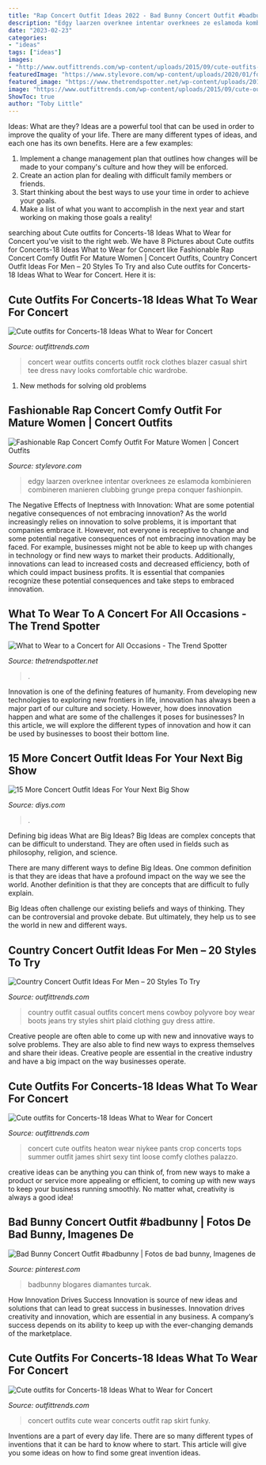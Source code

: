 ```yaml
---
title: "Rap Concert Outfit Ideas 2022 - Bad Bunny Concert Outfit #badbunny"
description: "Edgy laarzen overknee intentar overknees ze eslamoda kombinieren combineren manieren clubbing grunge prepa conquer fashionpin"
date: "2023-02-23"
categories:
- "ideas"
tags: ["ideas"]
images:
- "http://www.outfittrends.com/wp-content/uploads/2015/09/cute-outfits-to-wear-to-a-concert-14.jpg"
featuredImage: "https://www.stylevore.com/wp-content/uploads/2020/01/fdf1779d2c61ae2b22dd40a811ca4fb7.png"
featured_image: "https://www.thetrendspotter.net/wp-content/uploads/2016/01/pop-concert.jpg"
image: "https://www.outfittrends.com/wp-content/uploads/2015/09/cute-outfits-to-wear-to-a-concert.jpg"
ShowToc: true
author: "Toby Little"
---
```



Ideas: What are they?
Ideas are a powerful tool that can be used in order to improve the quality of your life. There are many different types of ideas, and each one has its own benefits. Here are a few examples: 
1. Implement a change management plan that outlines how changes will be made to your company's culture and how they will be enforced. 
2. Create an action plan for dealing with difficult family members or friends. 
3. Start thinking about the best ways to use your time in order to achieve your goals. 
4. Make a list of what you want to accomplish in the next year and start working on making those goals a reality!

	

		
searching about Cute outfits for Concerts-18 Ideas What to Wear for Concert you've visit to the right web. We have 8 Pictures about Cute outfits for Concerts-18 Ideas What to Wear for Concert like Fashionable Rap Concert Comfy Outfit For Mature Women | Concert Outfits, Country Concert Outfit Ideas For Men – 20 Styles To Try and also Cute outfits for Concerts-18 Ideas What to Wear for Concert. Here it is:
		
    
## Cute Outfits For Concerts-18 Ideas What To Wear For Concert

<img loading=lazy src="http://www.outfittrends.com/wp-content/uploads/2015/09/cute-outfits-to-wear-to-a-concert-13.jpg" onerror="this.onerror=null;this.src='https://tse1.mm.bing.net/th?id=OIP.ch610E5dHPyvCn1FuNEicAHaK1&amp;pid=15.1';" alt="Cute outfits for Concerts-18 Ideas What to Wear for Concert">

_Source: outfittrends.com_

>concert wear outfits concerts outfit rock clothes blazer casual shirt tee dress navy looks comfortable chic wardrobe. 

	

1. New methods for solving old problems

    
## Fashionable Rap Concert Comfy Outfit For Mature Women | Concert Outfits

<img loading=lazy src="https://www.stylevore.com/wp-content/uploads/2020/01/fdf1779d2c61ae2b22dd40a811ca4fb7.png" onerror="this.onerror=null;this.src='https://tse1.mm.bing.net/th?id=OIP.pM8TkKbEWPreN3EDwXVGcAHaHa&amp;pid=15.1';" alt="Fashionable Rap Concert Comfy Outfit For Mature Women | Concert Outfits">

_Source: stylevore.com_

>edgy laarzen overknee intentar overknees ze eslamoda kombinieren combineren manieren clubbing grunge prepa conquer fashionpin. 

	

The Negative Effects of Ineptness with Innovation: What are some potential negative consequences of not embracing innovation?
As the world increasingly relies on innovation to solve problems, it is important that companies embrace it. However, not everyone is receptive to change and some potential negative consequences of not embracing innovation may be faced. For example, businesses might not be able to keep up with changes in technology or find new ways to market their products. Additionally, innovations can lead to increased costs and decreased efficiency, both of which could impact business profits. It is essential that companies recognize these potential consequences and take steps to embraced innovation.

    
## What To Wear To A Concert For All Occasions - The Trend Spotter

<img loading=lazy src="https://www.thetrendspotter.net/wp-content/uploads/2016/01/pop-concert.jpg" onerror="this.onerror=null;this.src='https://tse3.mm.bing.net/th?id=OIP.RXkMNX5sI_ik2siQgaSrHQHaDt&amp;pid=15.1';" alt="What to Wear to a Concert for All Occasions - The Trend Spotter">

_Source: thetrendspotter.net_

>. 

	

Innovation is one of the defining features of humanity. From developing new technologies to exploring new frontiers in life, innovation has always been a major part of our culture and society. However, how does innovation happen and what are some of the challenges it poses for businesses? In this article, we will explore the different types of innovation and how it can be used by businesses to boost their bottom line.

    
## 15 More Concert Outfit Ideas For Your Next Big Show

<img loading=lazy src="https://cdn.diys.com/wp-content/uploads/2017/08/ripped-jeans-and-black-tee-concert-outfit.jpg" onerror="this.onerror=null;this.src='https://tse1.mm.bing.net/th?id=OIP.h4s5Cg-uuK4QTnJt6BVO9gHaLG&amp;pid=15.1';" alt="15 More Concert Outfit Ideas For Your Next Big Show">

_Source: diys.com_

>. 

	

Defining big ideas
What are Big Ideas?
Big Ideas are complex concepts that can be difficult to understand. They are often used in fields such as philosophy, religion, and science.

There are many different ways to define Big Ideas. One common definition is that they are ideas that have a profound impact on the way we see the world. Another definition is that they are concepts that are difficult to fully explain.

Big Ideas often challenge our existing beliefs and ways of thinking. They can be controversial and provoke debate. But ultimately, they help us to see the world in new and different ways.

    
## Country Concert Outfit Ideas For Men – 20 Styles To Try

<img loading=lazy src="http://www.outfittrends.com/wp-content/uploads/2016/06/dd9c517df1e1f3e51edf691ff80a578b.jpg" onerror="this.onerror=null;this.src='https://tse1.mm.bing.net/th?id=OIP.-KLemM6kXDhJV8HS2yNlHQHaHa&amp;pid=15.1';" alt="Country Concert Outfit Ideas For Men – 20 Styles To Try">

_Source: outfittrends.com_

>country outfit casual outfits concert mens cowboy polyvore boy wear boots jeans try styles shirt plaid clothing guy dress attire. 

	

Creative people are often able to come up with new and innovative ways to solve problems. They are also able to find new ways to express themselves and share their ideas. Creative people are essential in the creative industry and have a big impact on the way businesses operate.

    
## Cute Outfits For Concerts-18 Ideas What To Wear For Concert

<img loading=lazy src="https://www.outfittrends.com/wp-content/uploads/2015/09/cute-outfits-to-wear-to-a-concert.jpg" onerror="this.onerror=null;this.src='https://tse2.mm.bing.net/th?id=OIP.kWl1FVAFChUBG9sT41auTQAAAA&amp;pid=15.1';" alt="Cute outfits for Concerts-18 Ideas What to Wear for Concert">

_Source: outfittrends.com_

>concert cute outfits heaton wear niykee pants crop concerts tops summer outfit james shirt sexy tint loose comfy clothes palazzo. 

	

creative ideas can be anything you can think of, from new ways to make a product or service more appealing or efficient, to coming up with new ways to keep your business running smoothly. No matter what, creativity is always a good idea!

    
## Bad Bunny Concert Outfit #badbunny | Fotos De Bad Bunny, Imagenes De

<img loading=lazy src="https://i.pinimg.com/originals/9d/5a/3c/9d5a3c60b949f6e2556fa6442250d56b.jpg" onerror="this.onerror=null;this.src='https://tse2.mm.bing.net/th?id=OIP.llOAL15PE_ZoFLt6p1tpYwHaNL&amp;pid=15.1';" alt="Bad Bunny Concert Outfit #badbunny | Fotos de bad bunny, Imagenes de">

_Source: pinterest.com_

>badbunny blogares diamantes turcak. 

	

How Innovation Drives Success
Innovation is source of new ideas and solutions that can lead to great success in businesses. Innovation drives creativity and innovation, which are essential in any business. A company’s success depends on its ability to keep up with the ever-changing demands of the marketplace.

    
## Cute Outfits For Concerts-18 Ideas What To Wear For Concert

<img loading=lazy src="http://www.outfittrends.com/wp-content/uploads/2015/09/cute-outfits-to-wear-to-a-concert-14.jpg" onerror="this.onerror=null;this.src='https://tse4.mm.bing.net/th?id=OIP.f8fJ3efWqDZHvUhBd6PMzwHaRw&amp;pid=15.1';" alt="Cute outfits for Concerts-18 Ideas What to Wear for Concert">

_Source: outfittrends.com_

>concert outfits cute wear concerts outfit rap skirt funky. 

	

Inventions are a part of every day life. There are so many different types of inventions that it can be hard to know where to start. This article will give you some ideas on how to find some great invention ideas.

